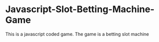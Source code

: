 # Javascript-Slot-Betting-Machine-Game
This is a javascript coded game. The game is a betting slot machine
